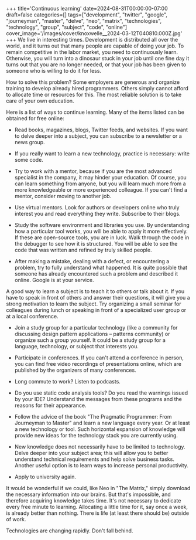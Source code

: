 +++
title='Continuous learning'
date=2024-08-31T00:00:00-07:00
draft=false
categories=[]
tags=["development", "twitter", "google", "journeyman", "master", "delve", "neo", "matrix", "technologies", "technology", "group", "subject", "code", "online"]
cover_image='/images/cover/knoxwelle__2024-03-12T040810.000Z.jpg'
+++
We live in interesting times. Development is distributed all over the world, and it turns out that many people are capable of doing your job. To remain competitive in the labor market, you need to continuously learn. Otherwise, you will turn into a dinosaur stuck in your job until one fine day it turns out that you are no longer needed, or that your job has been given to someone who is willing to do it for less.

How to solve this problem? Some employers are generous and organize training to develop already hired programmers. Others simply cannot afford to allocate time or resources for this. The most reliable solution is to take care of your own education.

Here is a list of ways to continue learning. Many of the items listed can be obtained for free online:

- Read books, magazines, blogs, Twitter feeds, and websites. If you want to delve deeper into a subject, you can subscribe to a newsletter or a news group.

- If you really want to learn a new technology, practice is necessary: write some code.

- Try to work with a mentor, because if you are the most advanced specialist in the company, it may hinder your education. Of course, you can learn something from anyone, but you will learn much more from a more knowledgeable or more experienced colleague. If you can't find a mentor, consider moving to another job.

- Use virtual mentors. Look for authors or developers online who truly interest you and read everything they write. Subscribe to their blogs.

- Study the software environment and libraries you use. By understanding how a particular tool works, you will be able to apply it more effectively. If these are open-source tools, you are in luck. Walk through the code in the debugger to see how it is structured. You will be able to see the code that was written and refined by truly skilled people.

- After making a mistake, dealing with a defect, or encountering a problem, try to fully understand what happened. It is quite possible that someone has already encountered such a problem and described it online. Google is at your service.

A good way to learn a subject is to teach it to others or talk about it. If you have to speak in front of others and answer their questions, it will give you a strong motivation to learn the subject. Try organizing a small seminar for colleagues during lunch or speaking in front of a specialized user group or at a local conference.

- Join a study group for a particular technology (like a community for discussing design pattern applications – patterns community) or organize such a group yourself. It could be a study group for a language, technology, or subject that interests you.

- Participate in conferences. If you can't attend a conference in person, you can find free video recordings of presentations online, which are published by the organizers of many conferences.

- Long commute to work? Listen to podcasts.

- Do you use static code analysis tools? Do you read the warnings issued by your IDE? Understand the messages from these programs and the reasons for their appearance.

- Follow the advice of the book "The Pragmatic Programmer: From Journeyman to Master" and learn a new language every year. Or at least a new technology or tool. Such horizontal expansion of knowledge will provide new ideas for the technology stack you are currently using.

- New knowledge does not necessarily have to be limited to technology. Delve deeper into your subject area; this will allow you to better understand technical requirements and help solve business tasks. Another useful option is to learn ways to increase personal productivity.

- Apply to university again.

It would be wonderful if we could, like Neo in "The Matrix," simply download the necessary information into our brains. But that's impossible, and therefore acquiring knowledge takes time. It's not necessary to dedicate every free minute to learning. Allocating a little time for it, say once a week, is already better than nothing. There is life (at least there should be) outside of work.

Technologies are changing rapidly. Don't fall behind.